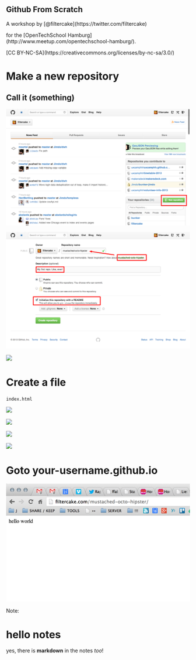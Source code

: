 <section class="full" data-background="/images/kitten.jpeg">

<h1>Github From Scratch</h1>
<p>A workshop by [@filtercake](https://twitter.com/filtercake)</p>
<p>for the [OpenTechSchool Hamburg](http://www.meetup.com/opentechschool-hamburg/).</p>
<p>[CC BY-NC-SA](https://creativecommons.org/licenses/by-nc-sa/3.0/)</p>
</section>

<style type="text/css">
.full h1 {
  position: relative;
  bottom: 0;
}
</style>
<!-- <p class="fragment fade-in">fade-in</p> -->



# Make a new repository
## Call it (something)


![](screenshots/new-repo-1.png)


![](screenshots/new-repo-2.png)


![](screenshots/new-repo-3.png)



# Create a file
`index.html`


![](screenshots/create-a-file-1.png)


![](screenshots/create-a-file-2.png)


![](screenshots/create-a-file-3.png)


![](screenshots/create-a-file-4.png)



# Goto your-username.github.io


![](screenshots/your-username.github.io.png)

Note:
# hello notes
yes, there is **markdown** in the notes *too*!